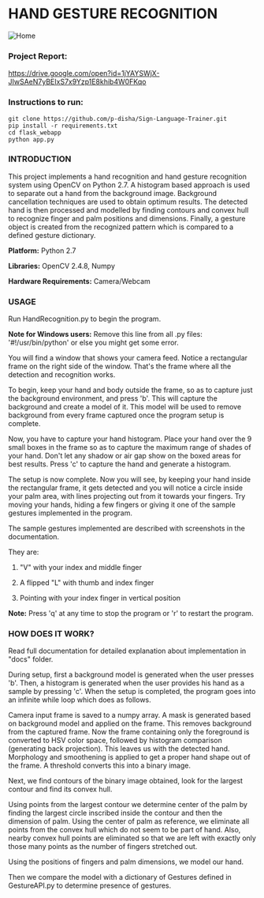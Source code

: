# HAND GESTURE RECOGNITION

![Home](https://github.com/p-disha/Sign-Language-Trainer/blob/master/screenshots/home.png)

### Project Report:
https://drive.google.com/open?id=1jYAYSWjX-JIwSAeN7yBEIxS7x9Yzp1E8khib4W0FKqo

### Instructions to run:
```
git clone https://github.com/p-disha/Sign-Language-Trainer.git
pip install -r requirements.txt
cd flask_webapp
python app.py
```

### INTRODUCTION
This project implements a hand recognition and hand gesture recognition system using OpenCV on Python 2.7. A histogram based approach is used to separate out a hand from the background image. Background cancellation techniques are used to obtain optimum results. The detected hand is then processed and modelled by finding contours and convex hull to recognize finger and palm positions and dimensions. Finally, a gesture object is created from the recognized pattern which is compared to a defined gesture dictionary.

**Platform:** Python 2.7

**Libraries:** OpenCV 2.4.8, Numpy

**Hardware Requirements:** Camera/Webcam

### USAGE

Run HandRecognition.py to begin the program.

**Note for Windows users:**
Remove this line from all .py files: '#!/usr/bin/python' or else you might get some error.

You will find a window that shows your camera feed. Notice a rectangular frame on the right side of the window. That's the frame where all the detection and recognition works.

To begin, keep your hand and body outside the frame, so as to capture just the background environment, and press 'b'. This will capture the background and create a model of it. This model will be used to remove background from every frame captured once the program setup is complete. 

Now, you have to capture your hand histogram. Place your hand over the 9 small boxes in the frame so as to capture the maximum range of shades of your hand. Don't let any shadow or air gap show on the boxed areas for best results. Press 'c' to capture the hand and generate a histogram. 

The setup is now complete. Now you will see, by keeping your hand inside the rectangular frame, it gets detected and you will notice a circle inside your palm area, with lines projecting out from it towards your fingers. Try moving your hands, hiding a few fingers or giving it one of the sample gestures implemented in the program.

The sample gestures implemented are described with screenshots in the documentation. 

They are:

1. "V" with your index and middle finger

2. A flipped "L" with thumb and index finger

3. Pointing with your index finger in vertical position

**Note:** Press 'q' at any time to stop the program or 'r' to restart the program.

### HOW DOES IT WORK?

Read full documentation for detailed explanation about implementation in "docs" folder.

During setup, first a background model is generated when the user presses 'b'. Then, a histogram is generated when the user provides his hand as a sample by pressing 'c'. When the setup is completed, the program goes into an infinite while loop which does as follows.

Camera input frame is saved to a numpy array. A mask is generated based on background model and applied on the frame. This removes background from the captured frame. Now the frame containing only the foreground is converted to HSV color space, followed by histogram comparison (generating back projection). This leaves us with the detected hand. Morphology and smoothening is applied to get a proper hand shape out of the frame. A threshold converts this into a binary image.

Next, we find contours of the binary image obtained, look for the largest contour and find its convex hull.

Using points from the largest contour we determine center of the palm by finding the largest circle inscribed inside the contour and then the dimension of palm. Using the center of palm as reference, we eliminate all points from the convex hull which do not seem to be part of hand. Also, nearby convex hull points are eliminated so that we are left with exactly only those many points as the number of fingers stretched out.

Using the positions of fingers and palm dimensions, we model our hand.

Then we compare the model with a dictionary of Gestures defined in GestureAPI.py to determine presence of gestures.
